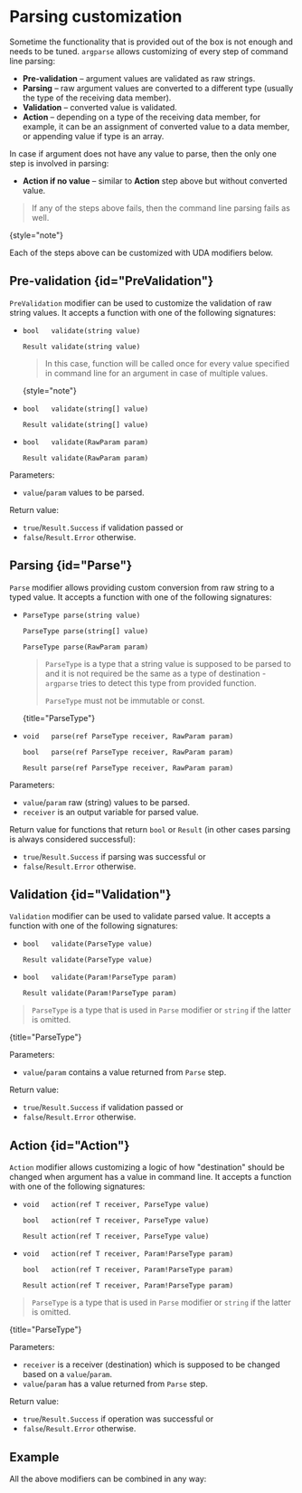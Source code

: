 # Parsing customization

Sometime the functionality that is provided out of the box is not enough and needs to be tuned.
`argparse` allows customizing of every step of command line parsing:

- **Pre-validation** – argument values are validated as raw strings.
- **Parsing** – raw argument values are converted to a different type (usually the type of the receiving data member).
- **Validation** – converted value is validated.
- **Action** – depending on a type of the receiving data member, for example, it can be an assignment of converted value to a
  data member, or appending value if type is an array.

In case if argument does not have any value to parse, then the only one step is involved in parsing:

- **Action if no value** – similar to **Action** step above but without converted value.

> If any of the steps above fails, then the command line parsing fails as well.
>
{style="note"}

Each of the steps above can be customized with UDA modifiers below.

## Pre-validation {id="PreValidation"}

`PreValidation` modifier can be used to customize the validation of raw string values. It accepts a function with one of
the following signatures:

- `bool   validate(string value)`

  `Result validate(string value)`

  > In this case, function will be called once for every value specified in command line for an argument in case of multiple values.
  >
  {style="note"}

- `bool   validate(string[] value)`

  `Result validate(string[] value)`

- `bool   validate(RawParam param)`

  `Result validate(RawParam param)`

Parameters:

- `value`/`param` values to be parsed.

Return value:

- `true`/`Result.Success` if validation passed or
- `false`/`Result.Error` otherwise.

## Parsing {id="Parse"}

`Parse` modifier allows providing custom conversion from raw string to a typed value. It accepts a function with one of
the following signatures:

- `ParseType parse(string value)`

  `ParseType parse(string[] value)`

  `ParseType parse(RawParam param)`

  > `ParseType` is a type that a string value is supposed to be parsed to and it is not required be the same as
  a type of destination - `argparse` tries to detect this type from provided function.
  >
  > `ParseType` must not be immutable or const.
  >
  {title="ParseType"}

- `void   parse(ref ParseType receiver, RawParam param)`

  `bool   parse(ref ParseType receiver, RawParam param)`

  `Result parse(ref ParseType receiver, RawParam param)`


Parameters:

- `value`/`param` raw (string) values to be parsed.
- `receiver` is an output variable for parsed value.

Return value for functions that return `bool` or `Result` (in other cases parsing is always considered successful):
- `true`/`Result.Success` if parsing was successful or
- `false`/`Result.Error` otherwise.

## Validation {id="Validation"}

`Validation` modifier can be used to validate parsed value. It accepts a function with one of the following
signatures:

- `bool   validate(ParseType value)`

  `Result validate(ParseType value)`

- `bool   validate(Param!ParseType param)`

  `Result validate(Param!ParseType param)`

> `ParseType` is a type that is used in `Parse` modifier or `string` if the latter is omitted.
>
{title="ParseType"}

Parameters:

- `value`/`param` contains a value returned from `Parse` step.

Return value:

- `true`/`Result.Success` if validation passed or
- `false`/`Result.Error` otherwise.

## Action {id="Action"}

`Action` modifier allows customizing a logic of how "destination" should be changed when argument has a value in
command line. It accepts a function with one of the following signatures:

- `void   action(ref T receiver, ParseType value)`

  `bool   action(ref T receiver, ParseType value)`

  `Result action(ref T receiver, ParseType value)`

- `void   action(ref T receiver, Param!ParseType param)`

  `bool   action(ref T receiver, Param!ParseType param)`

  `Result action(ref T receiver, Param!ParseType param)`

> `ParseType` is a type that is used in `Parse` modifier or `string` if the latter is omitted.
>
{title="ParseType"}

Parameters:

- `receiver` is a receiver (destination) which is supposed to be changed based on a `value`/`param`.
- `value`/`param` has a value returned from `Parse` step.

Return value:

- `true`/`Result.Success` if operation was successful or
- `false`/`Result.Error` otherwise.

## Example

All the above modifiers can be combined in any way:

<code-block src="code_snippets/parsing_customization.d" lang="c++"/>
